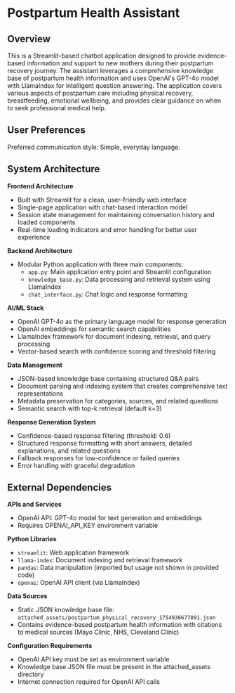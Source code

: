 # Postpartum Health Assistant

## Overview

This is a Streamlit-based chatbot application designed to provide evidence-based information and support to new mothers during their postpartum recovery journey. The assistant leverages a comprehensive knowledge base of postpartum health information and uses OpenAI's GPT-4o model with LlamaIndex for intelligent question answering. The application covers various aspects of postpartum care including physical recovery, breastfeeding, emotional wellbeing, and provides clear guidance on when to seek professional medical help.

## User Preferences

Preferred communication style: Simple, everyday language.

## System Architecture

**Frontend Architecture**
- Built with Streamlit for a clean, user-friendly web interface
- Single-page application with chat-based interaction model
- Session state management for maintaining conversation history and loaded components
- Real-time loading indicators and error handling for better user experience

**Backend Architecture**
- Modular Python application with three main components:
  - `app.py`: Main application entry point and Streamlit configuration
  - `knowledge_base.py`: Data processing and retrieval system using LlamaIndex
  - `chat_interface.py`: Chat logic and response formatting

**AI/ML Stack**
- OpenAI GPT-4o as the primary language model for response generation
- OpenAI embeddings for semantic search capabilities
- LlamaIndex framework for document indexing, retrieval, and query processing
- Vector-based search with confidence scoring and threshold filtering

**Data Management**
- JSON-based knowledge base containing structured Q&A pairs
- Document parsing and indexing system that creates comprehensive text representations
- Metadata preservation for categories, sources, and related questions
- Semantic search with top-k retrieval (default k=3)

**Response Generation System**
- Confidence-based response filtering (threshold: 0.6)
- Structured response formatting with short answers, detailed explanations, and related questions
- Fallback responses for low-confidence or failed queries
- Error handling with graceful degradation

## External Dependencies

**APIs and Services**
- OpenAI API: GPT-4o model for text generation and embeddings
- Requires OPENAI_API_KEY environment variable

**Python Libraries**
- `streamlit`: Web application framework
- `llama-index`: Document indexing and retrieval framework
- `pandas`: Data manipulation (imported but usage not shown in provided code)
- `openai`: OpenAI API client (via LlamaIndex)

**Data Sources**
- Static JSON knowledge base file: `attached_assets/postpartum_physical_recovery_1754936677091.json`
- Contains evidence-based postpartum health information with citations to medical sources (Mayo Clinic, NHS, Cleveland Clinic)

**Configuration Requirements**
- OpenAI API key must be set as environment variable
- Knowledge base JSON file must be present in the attached_assets directory
- Internet connection required for OpenAI API calls